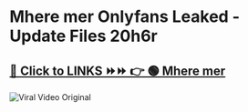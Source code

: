 
 # Mhere mer Onlyfans Leaked - Update Files 20h6r

## <h2><a href="https://clipsfans.com/Mhere_mer&ref=git">🔗 Click to LINKS ⏩⏩ 👉 🟢 Mhere mer </a></h2>

<a href="https://clipsfans.com/Mhere_mer&ref=git" rel="nofollow" data-target="animated-image.originalLink"><img src="https://i.ibb.co.com/xMMVF88/686577567.gif" alt="Viral Video Original" style="max-width: 100%; display: inline-block;" data-target="animated-image.originalImage"></a>


